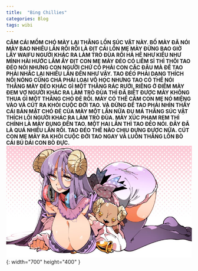 ```yaml
---
title:  "Bing Chillies"
categories: Blog
tags: wibi
---
```

**CÂM CÁI MỒM CHÓ MÀY LẠI THẰNG LỒN SÚC VẬT NÀY. BỐ MÀY ĐÃ NÓI MÀY BAO NHIÊU LẦN RỒI RỒI LÀ ĐỊT CÁI LỒN MẸ MÀY ĐỪNG BAO GIỜ LẤY WAIFU NGƯỜI KHÁC RA LÀM TRÒ ĐÙA RỒI HẢ HÊ NHƯ KIỂU NHƯ MÌNH HÀI HƯỚC LẮM ẤY ĐỊT CON MẸ MÀY ĐÉO CÓ LIÊM SỈ THÌ THÔI TAO ĐÉO NÓI NHƯNG CON NGƯỜI CHỨ CÓ PHẢI CON CẶC ĐÂU MÀ ĐỂ TAO PHẢI NHẮC LẠI NHIỀU LẦN ĐẾN NHƯ VẬY. TAO ĐÉO PHẢI DẠNG THÍCH NỔI NÓNG CŨNG CHẢ PHẢI LOẠI VÔ HỌC NHƯNG TAO CÓ THỂ NÓI THẲNG MÀY ĐÉO KHÁC GÌ MỘT THẰNG RÁC RƯỞI, RIÊNG Ở ĐIỂM MÀY ĐEM VỢ NGƯỜI KHÁC RA LÀM TRÒ ĐÙA THÌ ĐÃ BIẾT ĐƯỢC MÀY KHÔNG THUA GÌ MỘT THẰNG CHÓ ĐẺ RỒI. MÀY CÓ THỂ CÂM CON MẸ NÓ MIỆNG VÀO VÀ CÚT RA KHỎI CUỘC ĐỜI TAO. VÀ ĐỪNG ĐỂ TAO PHẢI NHÌN THẤY CÁI BẢN MẶT CHÓ ĐẺ CỦA MÀY MỘT LẦN NỮA ĐỤ MÁ THẰNG SÚC VẬT THÍCH LÔI NGƯỜI KHÁC RA LÀM TRÒ ĐÙA. MÀY XÚC PHẠM REM THÌ CHÍNH LÀ MÀY ĐỤNG ĐẾN TAO. MỘT HAI LẦN THÌ TAO ĐÉO NÓI. ĐÂY ĐÃ LÀ QUÁ NHIỀU LẦN RỒI. TAO ĐÉO THỂ NÀO CHỊU ĐỰNG ĐƯỢC NỮA. CÚT CON MẸ MÀY RA KHỎI CUỘC ĐỜI TAO NGAY VÀ LUÔN THẰNG LỒN BÒ CÁI BÚ DÁI CON BÒ ĐỰC.** 
![Desktop View](/assets/succ.jpg){: width="700" height="400" }
